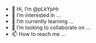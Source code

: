 - 👋 Hi, I’m @pLkYpHr
- 👀 I’m interested in ...
- 🌱 I’m currently learning ...
- 💞️ I’m looking to collaborate on ...
- 📫 How to reach me ...

<!---
pLkYpHr/pLkYpHr is a ✨ special ✨ repository because its `README.md` (this file) appears on your GitHub profile.
You can click the Preview link to take a look at your changes.
--->
